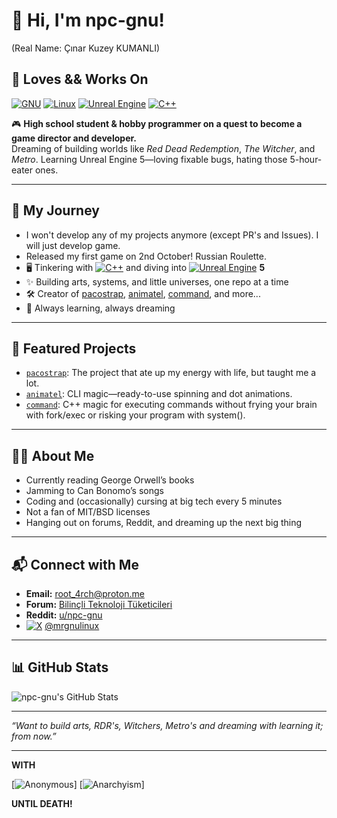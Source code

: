 # 👋 Hi, I'm npc-gnu!
(Real Name: Çınar Kuzey KUMANLI)

## 💙 Loves && Works On
[![GNU](https://img.shields.io/badge/GNU-000000?logo=gnu&logoColor=white)](#) [![Linux](https://img.shields.io/badge/Linux-FCC624?logo=linux&logoColor=black)](#) [![Unreal Engine](https://img.shields.io/badge/Unreal%20Engine-%23313131.svg?logo=unrealengine&logoColor=white)](#) [![C++](https://img.shields.io/badge/C++-%2300599C.svg?logo=c%2B%2B&logoColor=white)](#) 

🎮 **High school student & hobby programmer on a quest to become a game director and developer.**  
Dreaming of building worlds like *Red Dead Redemption*, *The Witcher*, and *Metro*. Learning Unreal Engine 5—loving fixable bugs, hating those 5-hour-eater ones.

---

## 🚀 My Journey

- I won't develop any of my projects anymore (except PR's and Issues). I will just develop game.
- Released my first game on 2nd October! Russian Roulette. 
- 🖥️ Tinkering with [![C++](https://img.shields.io/badge/C++-%2300599C.svg?logo=c%2B%2B&logoColor=white)](#) and diving into [![Unreal Engine](https://img.shields.io/badge/Unreal%20Engine-%23313131.svg?logo=unrealengine&logoColor=white)](#) **5** 
- ✨ Building arts, systems, and little universes, one repo at a time
- 🛠️ Creator of [pacostrap](https://github.com/npc-gnu/pacostrap), [animatel](https://github.com/npc-gnu/animatel), [command](https://github.com/npc-gnu/command), and more...
- 🌱 Always learning, always dreaming

---

## 🌟 Featured Projects

- [`pacostrap`](https://github.com/npc-gnu/pacostrap): The project that ate up my energy with life, but taught me a lot.
- [`animatel`](https://github.com/npc-gnu/animatel): CLI magic—ready-to-use spinning and dot animations.
- [`command`](https://github.com/npc-gnu/command): C++ magic for executing commands without frying your brain with fork/exec or risking your program with system().

---

## 🧑‍💻 About Me

- Currently reading George Orwell’s books
- Jamming to Can Bonomo’s songs
- Coding and (occasionally) cursing at big tech every 5 minutes
- Not a fan of MIT/BSD licenses  
- Hanging out on forums, Reddit, and dreaming up the next big thing

---

## 📬 Connect with Me

- **Email:** root_4rch@proton.me
- **Forum:** [Bilinçli Teknoloji Tüketicileri](https://btt.community/u/hackertux/summar)
- **Reddit:** [u/npc-gnu](https://www.reddit.com/user/npc-gnu/)
- [![X](https://img.shields.io/badge/X-%23000000.svg?logo=X&logoColor=white)](#) [@mrgnulinux](https://x.com/mrgnulinux)

---


## 📊 GitHub Stats

![npc-gnu's GitHub Stats](https://github-readme-stats.vercel.app/api?username=npc-gnu&show_icons=true&theme=tokyonight)

---

*“Want to build arts, RDR's, Witchers, Metro's and dreaming with learning it; from now.”*

---


**WITH**


[![Anonymous](https://external-content.duckduckgo.com/iu/?u=https%3A%2F%2Ftse3.mm.bing.net%2Fth%2Fid%2FOIP.MCs6CHNNeS71dH-9ce98OAHaEK%3Fcb%3D12%26pid%3DApi&f=1&ipt=3095e997809550ac03110cecdca7dae6faf718ff7fc20352b13709e3d75721d9&ipo=images)] [![Anarchyism](https://external-content.duckduckgo.com/iu/?u=https%3A%2F%2Ftse1.mm.bing.net%2Fth%2Fid%2FOIP.PD6tIE-2TprZTlj6QX1J9AHaEo%3Fcb%3D12%26pid%3DApi&f=1&ipt=989f02723e1d93e5db5825ef95d565b612d2b360945ebfda74412516f0b3c0cd&ipo=images)]


**UNTIL DEATH!**
